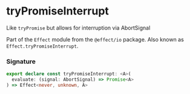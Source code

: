 # tryPromiseInterrupt

Like `tryPromise` but allows for interruption via AbortSignal

Part of the `Effect` module from the `@effect/io` package. Also known as `Effect.tryPromiseInterrupt`.

### Signature

```typescript
export declare const tryPromiseInterrupt: <A>(
  evaluate: (signal: AbortSignal) => Promise<A>
) => Effect<never, unknown, A>
```
